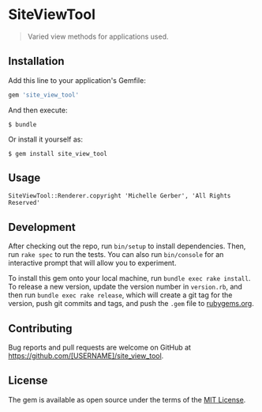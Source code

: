 # SiteViewTool

> Varied view methods for applications used.

## Installation

Add this line to your application's Gemfile:

```ruby
gem 'site_view_tool'
```

And then execute:

    $ bundle

Or install it yourself as:

    $ gem install site_view_tool

## Usage
```
SiteViewTool::Renderer.copyright 'Michelle Gerber', 'All Rights Reserved'
```
## Development

After checking out the repo, run `bin/setup` to install dependencies. Then, run `rake spec` to run the tests. You can also run `bin/console` for an interactive prompt that will allow you to experiment.

To install this gem onto your local machine, run `bundle exec rake install`. To release a new version, update the version number in `version.rb`, and then run `bundle exec rake release`, which will create a git tag for the version, push git commits and tags, and push the `.gem` file to [rubygems.org](https://rubygems.org).

## Contributing

Bug reports and pull requests are welcome on GitHub at https://github.com/[USERNAME]/site_view_tool.


## License

The gem is available as open source under the terms of the [MIT License](http://opensource.org/licenses/MIT).

